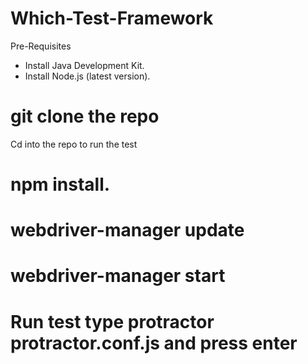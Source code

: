# Which-Test-Framework

Pre-Requisites
* Install Java Development Kit.
* Install Node.js (latest version).

# git clone the repo

Cd into the repo to run the test
# npm install.
# webdriver-manager update
# webdriver-manager start
# Run test type protractor protractor.conf.js and press enter 
